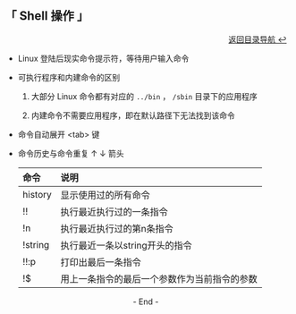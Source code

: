 ## 「 Shell 操作 」

<div align="right">
    <a href="https://github.com/fmw666/Linux#-目录导航">返回目录导航 ↩</a>
</div>

+ Linux 登陆后现实命令提示符，等待用户输入命令

+ 可执行程序和内建命令的区别

    1. 大部分 Linux 命令都有对应的 `../bin` ， `/sbin` 目录下的应用程序

    1. 内建命令不需要应用程序，即在默认路径下无法找到该命令

+ 命令自动展开 \<tab> 键

+ 命令历史与命令重复 ↑ ↓ 箭头

    |命令|说明|
    |:---|:--|
    |history|显示使用过的所有命令|
    |!!|执行最近执行过的一条指令|
    |!n|执行最近执行过的第n条指令|
    |!string|执行最近一条以string开头的指令|
    |!!:p|打印出最后一条指令|
    |!$|用上一条指令的最后一个参数作为当前指令的参数|

<div align="center">
    - End -
</div>
